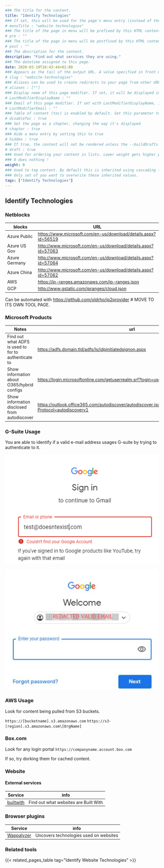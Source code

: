 ```yaml
---
### The title for the content.
title: "Identify Technologies"
### If set, this will be used for the page's menu entry (instead of the `title` attribute)
# menuTitle : "website technologies"
### The title of the page in menu will be prefixed by this HTML content
# pre : ""
### The title of the page in menu will be postfixed by this HTML content
# post : ""
### The description for the content.
description: "Find out what services they are using."
### The datetime assigned to this page.
date: 2020-03-10T16:43:44+01:00
### Appears as the tail of the output URL. A value specified in front matter will override the segment of the URL based on the filename.
# slug : "website-technologies"
### Aliases can be used to create redirects to your page from other URLs.
# aliases : [""]
### Display name of this page modifier. If set, it will be displayed in the footer.
# LastModifierDisplayName : ""
### Email of this page modifier. If set with LastModifierDisplayName, it will be displayed in the footer
# LastModifierEmail : ""
### Table of content (toc) is enabled by default. Set this parameter to true to disable it.
# disableToc : true
### Set the page as a chapter, changing the way it's displayed
# chapter : true
### Hide a menu entry by setting this to true
# hidden : true
### If true, the content will not be rendered unless the --buildDrafts flag is passed to the hugo command.
# draft : true
### Used for ordering your content in lists. Lower weight gets higher precedence. So content with lower weight will come first.
### 0 does nothing !
weight: 0
### Used to tag content. By default this is inherited using cascading from _index.md files
### Only set of you want to overwrite these inherited values.
tags: ["Identify Technologies"]
---
```


## Identify Technologies

### Netblocks

| blocks        | URL                                                            |
| ------------- | -------------------------------------------------------------- |
| Azure Public  | https://www.microsoft.com/en-us/download/details.aspx?id=56519 |
| Azure US Gov  | http://www.microsoft.com/en-us/download/details.aspx?id=57063  |
| Azure Germany | http://www.microsoft.com/en-us/download/details.aspx?id=57064  |
| Azure China   | http://www.microsoft.com/en-us/download/details.aspx?id=57062  |
| AWS           | https://ip-ranges.amazonaws.com/ip-ranges.json                 |
| GCP           | http://www.gstatic.com/ipranges/cloud.json                     |

Can be automated with https://github.com/oldrho/ip2provider # MOVE TO ITS OWN TOOL PAGE.

### Microsoft Products

| Notes                                                 | url                                                                                                             |
| ----------------------------------------------------- | --------------------------------------------------------------------------------------------------------------- |
| Find out what ADFS is used to for to authenticate to  | https://adfs.domain.tld/adfs/ls/idpinitiatedsignon.aspx                                                         |
| Show information about O365/hybrid configs            | https://login.microsoftonline.com/getuserrealm.srf?login=user@targetdomain.com&xml=1                            |
| Show information disclosed from autodiscover          | https://outlook.office365.com/autodiscover/autodiscover.json/v1.0/user@targetdomain.com?Protocol=autodiscoverv1 |

### G-Suite Usage

You are able to identify if a valid e-mail address usages G-suite by trying to authenticate to it.

![invalid](images/g-suite01.png)

![valid](images/g-suite02.png)

### AWS Usage

Look for content being pulled from S3 buckets.

`https://[bucketname].s3.amazonaws.com`
`https://s3-[region].s3.amazonaws.com\[OrgName]`

### Box.com

Look for any login portal `https://companyname.account.box.com`

If so, try dorking them for cached content.

### Website

#### External services

| Service                             | info                                  |
| ----------------------------------- | ------------------------------------- |
| [builtwith](https://builtwith.com/) | Find out what websites are Built With |

### Browser plugins

| Service                                   | info                                   |
| ----------------------------------------- | -------------------------------------- |
| [Wappalyzer](https://www.wappalyzer.com/) | Uncovers technologies used on websites |

### Related tools

{{< related_pages_table tag="Identify Website Technologies" >}}
